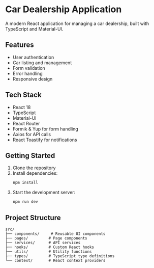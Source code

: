# Car Dealership Application

A modern React application for managing a car dealership, built with TypeScript and Material-UI.

## Features

- User authentication
- Car listing and management
- Form validation
- Error handling
- Responsive design

## Tech Stack

- React 18
- TypeScript
- Material-UI
- React Router
- Formik & Yup for form handling
- Axios for API calls
- React Toastify for notifications

## Getting Started

1. Clone the repository
2. Install dependencies:
   ```bash
   npm install
   ```
3. Start the development server:
   ```bash
   npm run dev
   ```


## Project Structure

```
src/
├── components/     # Reusable UI components
├── pages/         # Page components
├── services/      # API services
├── hooks/         # Custom React hooks
├── utils/         # Utility functions
├── types/         # TypeScript type definitions
└── context/       # React context providers
```

